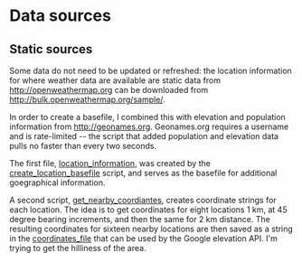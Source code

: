 # Data sources
## Static sources
Some data do not need to be updated or refreshed: the location information for where weather data are available are static data from
http://openweathermap.org can be downloaded from http://bulk.openweathermap.org/sample/. 

In order to create a basefile, I combined this with elevation and population information from http://geonames.org. Geonames.org requires a username and is rate-limited -- the script that added population and elevation data pulls no faster than every two seconds.

The first file, [location_information](https://raw.githubusercontent.com/amydrummond/weekend_plans/master/data_sources/location_information.txt), was created by the [create_location_basefile](https://github.com/amydrummond/weekend_plans/blob/master/create_location_basefile.R) script, and serves as the basefile for additional goegraphical information.

A second script, [get_nearby_coordiantes](https://github.com/amydrummond/weekend_plans/blob/master/get_nearby_coordinates.py), creates coordinate strings for each location. The idea is to get coordinates for eight locations 1 km, at 45 degree bearing increments, and then the same for 2 km distance. The resulting coordinates for sixteen nearby locations are then saved as a string in the [coordinates_file](https://raw.githubusercontent.com/amydrummond/weekend_plans/master/data_sources/coordinates_file.txt) that can be used by the Google elevation API. I'm trying to get the hilliness of the area. 
